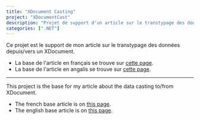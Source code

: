 ```yaml
---
title: "XDocument Casting"
project: "XDocumentCast"
description: "Projet de support d'un article sur le transtypage des données avec XDocument."
categories: [".NET"]
---
```


Ce projet est le support de mon article sur le transtypage des données depuis/vers un XDocument.

- La base de l'article en français se trouve sur [cette page]({{site.github-project-base}}/XDocumentCast/Article/Article-fr-fr.md).
- La base de l'article en angalis se trouve sur [cette page]({{site.github-project-base}}/XDocumentCast/Article/Article-en-us.md).

---

This project is the base for my article about the data casting to/from XDocument.

- The french base article is on [this page]({{site.github-project-base}}/XDocumentCast/Article/Article-fr-fr.md).
- The english base article is on [this page]({{site.github-project-base}}/XDocumentCast/Article/Article-en-us.md).

